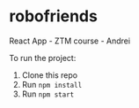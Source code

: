 # robofriends
React App - ZTM course - Andrei

To run the project:

1. Clone this repo
2. Run `npm install`
3. Run `npm start`
